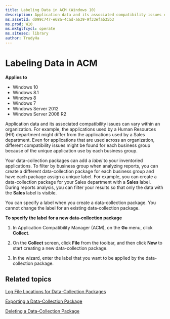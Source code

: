 ```yaml
---
title: Labeling Data in ACM (Windows 10)
description: Application data and its associated compatibility issues can vary within an organization.
ms.assetid: d099c747-e68a-4cad-a639-9f33efab35b3
ms.prod: W10
ms.mktglfcycl: operate
ms.sitesec: library
author: TrudyHa
---
```


# Labeling Data in ACM


**Applies to**

-   Windows 10
-   Windows 8.1
-   Windows 8
-   Windows 7
-   Windows Server 2012
-   Windows Server 2008 R2

Application data and its associated compatibility issues can vary within an organization. For example, the applications used by a Human Resources (HR) department might differ from the applications used by a Sales department. Even for applications that are used across an organization, different compatibility issues might be found for each business group because of the unique application use by each business group.

Your data-collection packages can add a *label* to your inventoried applications. To filter by business group when analyzing reports, you can create a different data-collection package for each business group and have each package assign a unique label. For example, you can create a data-collection package for your Sales department with a **Sales** label. During reports analysis, you can filter your results so that only the data with the **Sales** label is visible.

You can specify a label when you create a data-collection package. You cannot change the label for an existing data-collection package.

**To specify the label for a new data-collection package**

1.  In Application Compatibility Manager (ACM), on the **Go** menu, click **Collect**.

2.  On the **Collect** screen, click **File** from the toolbar, and then click **New** to start creating a new data-collection package.

3.  In the wizard, enter the label that you want to be applied by the data-collection package.

## Related topics


[Log File Locations for Data-Collection Packages](log-file-locations-for-data-collection-packages.md)

[Exporting a Data-Collection Package](exporting-a-data-collection-package.md)

[Deleting a Data-Collection Package](deleting-a-data-collection-package.md)

 

 






